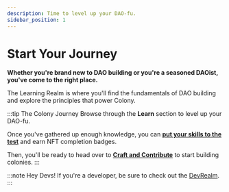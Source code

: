 ```yaml
---
description: Time to level up your DAO-fu.
sidebar_position: 1
---
```


# Start Your Journey

**Whether you're brand new to DAO building or you're a seasoned DAOist, you've come to the right place.**

The Learning Realm is where you'll find the fundamentals of DAO building and explore the principles that power Colony.

:::tip The Colony Journey
Browse through the **Learn** section to level up your DAO-fu. 

Once you've gathered up enough knowledge, you can [**put your skills to the test**](test-your-knowledge) and earn NFT completion badges. 

Then, you'll be ready to head over to [**Craft and Contribute**](../craft/) to start building colonies.
:::

:::note Hey Devs!
If you're a developer, be sure to check out the [DevRealm](../develop/).
:::